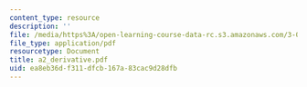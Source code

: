 ```yaml
---
content_type: resource
description: ''
file: /media/https%3A/open-learning-course-data-rc.s3.amazonaws.com/3-014-materials-laboratory-fall-2006/ea8eb36df311dfcb167a83cac9d28dfb_a2_derivative.pdf
file_type: application/pdf
resourcetype: Document
title: a2_derivative.pdf
uid: ea8eb36d-f311-dfcb-167a-83cac9d28dfb
---
```

